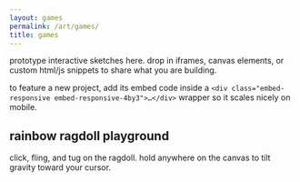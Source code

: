 ```yaml
---
layout: games
permalink: /art/games/
title: games
---
```


prototype interactive sketches here. drop in iframes, canvas elements, or custom html/js snippets to share what you are building.

to feature a new project, add its embed code inside a `<div class="embed-responsive embed-responsive-4by3">…</div>` wrapper so it scales nicely on mobile.

<article class="card mb-4 shadow-sm">
  <div class="card-body">
    <h2 class="h5">rainbow ragdoll playground</h2>
    <p>click, fling, and tug on the ragdoll. hold anywhere on the canvas to tilt gravity toward your cursor.</p>
    <div class="embed-responsive embed-responsive-4by3">
      <canvas id="ragdoll-simulator" class="embed-responsive-item" role="img" aria-label="Interactive ragdoll simulation"></canvas>
    </div>
  </div>
</article>

<script>
  (() => {
    const canvas = document.getElementById('ragdoll-simulator');
    if (!canvas) return;

    const ctx = canvas.getContext('2d');
    const hues = [330, 25, 55, 200, 260, 120, 185, 300];
    const defaultGravity = { x: 0, y: 2200 };
    const damping = 0.985;
    const iterations = 6;
    const bounce = 0.6;
    const pullStrength = 2000;
    let width = 0;
    let height = 0;
    let dpr = window.devicePixelRatio || 1;
    let backgroundGradient = null;

    const pointer = { x: 0, y: 0, active: false, dragging: null, pointerId: null };

    let points = [];
    let sticks = [];

    function resize() {
      const rect = canvas.getBoundingClientRect();
      dpr = window.devicePixelRatio || 1;
      width = rect.width;
      height = rect.height;
      canvas.width = Math.round(width * dpr);
      canvas.height = Math.round(height * dpr);
      canvas.style.width = `${rect.width}px`;
      canvas.style.height = `${rect.height}px`;
      ctx.setTransform(dpr, 0, 0, dpr, 0, 0);
      backgroundGradient = ctx.createLinearGradient(0, 0, width, height);
      backgroundGradient.addColorStop(0, '#161a42');
      backgroundGradient.addColorStop(1, '#22092f');
      if (!points.length) {
        initRagdoll();
      }
    }

    function createPoint(x, y, radius, mass = 1, hueIndex = 0) {
      return {
        x,
        y,
        prevX: x,
        prevY: y,
        radius,
        mass,
        hue: hues[hueIndex % hues.length],
      };
    }

    function createStick(a, b, stiffness = 1, hueIndex = 0) {
      const p1 = points[a];
      const p2 = points[b];
      const dx = p2.x - p1.x;
      const dy = p2.y - p1.y;
      const length = Math.hypot(dx, dy);
      return {
        a,
        b,
        length,
        stiffness,
        hue: hues[hueIndex % hues.length],
      };
    }

    function initRagdoll() {
      const cx = width / 2;
      const cy = height / 2 - 40;
      points = [];
      const addPoint = (x, y, radius, mass = 1) => {
        points.push(createPoint(x, y, radius, mass, points.length));
      };

      addPoint(cx, cy - 140, 22); // head
      addPoint(cx, cy - 100, 16); // neck
      addPoint(cx, cy - 60, 18); // chest
      addPoint(cx, cy - 10, 18); // stomach
      addPoint(cx - 45, cy - 65, 15); // left shoulder
      addPoint(cx - 90, cy - 25, 14); // left elbow
      addPoint(cx - 120, cy + 40, 15); // left hand
      addPoint(cx + 45, cy - 65, 15); // right shoulder
      addPoint(cx + 90, cy - 25, 14); // right elbow
      addPoint(cx + 120, cy + 40, 15); // right hand
      addPoint(cx - 28, cy + 45, 16); // left hip
      addPoint(cx - 38, cy + 105, 16); // left knee
      addPoint(cx - 38, cy + 165, 18); // left foot
      addPoint(cx + 28, cy + 45, 16); // right hip
      addPoint(cx + 38, cy + 105, 16); // right knee
      addPoint(cx + 38, cy + 165, 18); // right foot

      sticks = [];
      const addStick = (a, b, stiffness = 1) => {
        sticks.push(createStick(a, b, stiffness, sticks.length));
      };

      addStick(0, 1);
      addStick(1, 2);
      addStick(2, 3);
      addStick(2, 4);
      addStick(4, 5);
      addStick(5, 6);
      addStick(2, 7);
      addStick(7, 8);
      addStick(8, 9);
      addStick(3, 10);
      addStick(10, 11);
      addStick(11, 12);
      addStick(3, 13);
      addStick(13, 14);
      addStick(14, 15);
      addStick(4, 7, 0.8);
      addStick(10, 13, 0.8);
      addStick(1, 4, 0.85);
      addStick(1, 7, 0.85);
      addStick(0, 4, 0.75);
      addStick(0, 7, 0.75);
      addStick(2, 10, 0.75);
      addStick(2, 13, 0.75);
      addStick(4, 10, 0.6);
      addStick(7, 13, 0.6);
      addStick(5, 8, 0.6);
      addStick(6, 9, 0.5);
      addStick(11, 14, 0.5);
      addStick(12, 15, 0.5);
    }

    function getPointerPosition(event) {
      const rect = canvas.getBoundingClientRect();
      return {
        x: (event.clientX - rect.left),
        y: (event.clientY - rect.top),
      };
    }

    function findClosestPoint({ x, y }) {
      let nearest = null;
      let minDist = Infinity;
      for (const point of points) {
        const dx = point.x - x;
        const dy = point.y - y;
        const dist = Math.hypot(dx, dy);
        if (dist < minDist) {
          minDist = dist;
          nearest = point;
        }
      }
      return minDist < (nearest ? nearest.radius * 2.2 : Infinity) ? nearest : null;
    }

    function updatePointer(event) {
      const pos = getPointerPosition(event);
      pointer.x = pos.x;
      pointer.y = pos.y;
      if (pointer.dragging) {
        pointer.dragging.x = pointer.x;
        pointer.dragging.y = pointer.y;
        pointer.dragging.prevX = pointer.x;
        pointer.dragging.prevY = pointer.y;
      }
    }

    canvas.addEventListener('pointerdown', (event) => {
      canvas.setPointerCapture(event.pointerId);
      pointer.pointerId = event.pointerId;
      pointer.active = true;
      updatePointer(event);
      pointer.dragging = findClosestPoint(pointer);
    });

    canvas.addEventListener('pointermove', (event) => {
      if (!pointer.active) return;
      updatePointer(event);
    });

    canvas.addEventListener('pointerup', (event) => {
      if (pointer.pointerId === event.pointerId) {
        if (canvas.hasPointerCapture(event.pointerId)) {
          canvas.releasePointerCapture(event.pointerId);
        }
        pointer.active = false;
        pointer.dragging = null;
        pointer.pointerId = null;
      }
    });

    canvas.addEventListener('pointercancel', (event) => {
      if (pointer.pointerId === event.pointerId && canvas.hasPointerCapture(event.pointerId)) {
        canvas.releasePointerCapture(event.pointerId);
      }
      pointer.active = false;
      pointer.dragging = null;
      pointer.pointerId = null;
    });

    function integrate(point, dt) {
      if (pointer.dragging === point) return;

      const vx = (point.x - point.prevX) * damping;
      const vy = (point.y - point.prevY) * damping;

      let ax = defaultGravity.x;
      let ay = defaultGravity.y;

      if (pointer.active && !pointer.dragging) {
        const dx = pointer.x - point.x;
        const dy = pointer.y - point.y;
        const dist = Math.hypot(dx, dy) || 1;
        const falloff = Math.min(1, 180 / dist);
        ax += (dx / dist) * pullStrength * falloff;
        ay += (dy / dist) * pullStrength * falloff;
      }

      const nextX = point.x + vx + (ax / point.mass) * dt * dt;
      const nextY = point.y + vy + (ay / point.mass) * dt * dt;

      point.prevX = point.x;
      point.prevY = point.y;
      point.x = nextX;
      point.y = nextY;

      constrainToBounds(point, vx, vy);
    }

    function constrainToBounds(point, vx, vy) {
      const r = point.radius;
      if (point.x < r) {
        point.x = r;
        point.prevX = point.x + vx * bounce;
      } else if (point.x > width - r) {
        point.x = width - r;
        point.prevX = point.x + vx * bounce;
      }
      if (point.y < r) {
        point.y = r;
        point.prevY = point.y + vy * bounce;
      } else if (point.y > height - r) {
        point.y = height - r;
        point.prevY = point.y + vy * bounce;
      }
    }

    function satisfyConstraints() {
      for (let i = 0; i < iterations; i += 1) {
        for (const stick of sticks) {
          const p1 = points[stick.a];
          const p2 = points[stick.b];
          if (p1 === pointer.dragging && p2 === pointer.dragging) continue;
          const dx = p2.x - p1.x;
          const dy = p2.y - p1.y;
          const dist = Math.hypot(dx, dy) || 0.0001;
          const diff = (dist - stick.length) / dist;
          const adjust = 0.5 * stick.stiffness;
          const offsetX = dx * diff * adjust;
          const offsetY = dy * diff * adjust;

          if (p1 !== pointer.dragging) {
            p1.x += offsetX;
            p1.y += offsetY;
          }
          if (p2 !== pointer.dragging) {
            p2.x -= offsetX;
            p2.y -= offsetY;
          }
        }
      }
    }

    function draw(time) {
      ctx.fillStyle = backgroundGradient || '#12011c';
      ctx.fillRect(0, 0, width, height);

      const hueShift = (time * 0.04) % 360;

      ctx.lineCap = 'round';
      ctx.lineJoin = 'round';
      for (const stick of sticks) {
        const p1 = points[stick.a];
        const p2 = points[stick.b];
        ctx.beginPath();
        ctx.moveTo(p1.x, p1.y);
        ctx.lineTo(p2.x, p2.y);
        ctx.lineWidth = (p1.radius + p2.radius) * 0.25;
        ctx.strokeStyle = `hsl(${(stick.hue + hueShift) % 360}, 90%, 55%)`;
        ctx.shadowBlur = 8;
        ctx.shadowColor = `hsla(${(stick.hue + hueShift) % 360}, 90%, 55%, 0.6)`;
        ctx.stroke();
      }

      ctx.shadowColor = 'transparent';
      ctx.shadowBlur = 0;
      for (const point of points) {
        ctx.beginPath();
        ctx.arc(point.x, point.y, point.radius * 0.9, 0, Math.PI * 2);
        const hue = (point.hue + hueShift) % 360;
        ctx.fillStyle = `hsl(${hue}, 100%, ${pointer.dragging === point ? 65 : 55}%)`;
        ctx.fill();
        ctx.lineWidth = 2;
        ctx.strokeStyle = `hsl(${hue}, 90%, 45%)`;
        ctx.stroke();
      }

      if (pointer.active && !pointer.dragging) {
        const gradient = ctx.createRadialGradient(pointer.x, pointer.y, 0, pointer.x, pointer.y, 120);
        gradient.addColorStop(0, 'hsla(40, 100%, 70%, 0.35)');
        gradient.addColorStop(1, 'hsla(200, 100%, 60%, 0)');
        ctx.fillStyle = gradient;
        ctx.beginPath();
        ctx.arc(pointer.x, pointer.y, 120, 0, Math.PI * 2);
        ctx.fill();
      }
    }

    let lastTime = performance.now();
    function frame(now) {
      const dt = Math.min((now - lastTime) / 1000, 0.035);
      lastTime = now;

      for (const point of points) {
        integrate(point, dt);
      }
      satisfyConstraints();
      draw(now);
      requestAnimationFrame(frame);
    }

    resize();
    window.addEventListener('resize', resize);
    requestAnimationFrame(frame);
  })();
</script>
